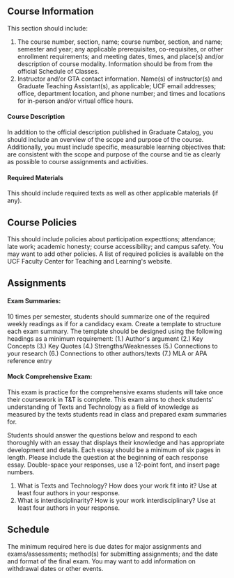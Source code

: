 ## Course Information
This section should include: 
1) The course number, section, name; course number, section, and name; semester and year; any applicable prerequisites, co-requisites, or other enrollment requirements; and meeting dates, times, and place(s) and/or description of course modality. Information should be from from the official Schedule of Classes.
2) Instructor and/or GTA contact information. Name(s) of instructor(s) and Graduate Teaching Assistant(s), as applicable; UCF email addresses; office, department location, and phone number; and times and locations for in-person and/or virtual office hours.
#### Course Description
In addition to the official description published in Graduate Catalog, you should include an overview of the scope and purpose of the course. Additionally, you must include specific, measurable learning objectives that: are consistent with the scope and purpose of the course and tie as clearly as possible to course assignments and activities.
#### Required Materials
This should include required texts as well as other applicable materials (if any).
## Course Policies
This should include policies about participation expecttions; attendance; late work; academic honesty; course accessibility; and campus safety. You may want to add other policies. A list of required policies is available on the UCF Faculty Center for Teaching and Learning's website.
## Assignments

#### Exam Summaries:

10 times per semester, students should summarize one of the required weekly readings as if for a candidacy exam. Create a template to structure each exam summary. The template should be designed using the following headings as a minimum requirement: (1.) Author's argument (2.) Key Concepts (3.) Key Quotes (4.) Strengths/Weaknesses (5.) Connections to your research (6.) Connections to other authors/texts (7.) MLA or APA reference entry

#### Mock Comprehensive Exam:

This exam is practice for the comprehensive exams students will take once their coursework in T&T is complete.  This exam aims to check students’ understanding  of Texts and Technology as a field of knowledge as measured by the texts students read in class and prepared exam summaries for.

Students should  answer the questions below and respond to each thoroughly with an essay that displays their knowledge and has appropriate development and details. Each essay should be a minimum of six pages in length. Please include the question at the beginning of each response essay. Double-space your responses, use a 12-point font, and insert page numbers.

1. What is Texts and Technology? How does your work fit into it? Use at least four authors in your response.
2. What is interdisciplinarity? How is your work interdisciplinary? Use at least four authors in your response. 

## Schedule
The minimum required here is due dates for major assignments and exams/assessments; method(s) for submitting assignments; and the date and format of the final exam. You may want to add information on withdrawal dates or other events.

